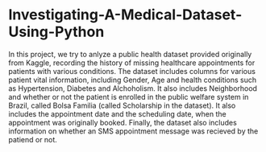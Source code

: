 # Investigating-A-Medical-Dataset-Using-Python
In this project, we try to anlyze a public health dataset provided originally from Kaggle, recording the history of missing healthcare appointments for patients with various conditions. The dataset includes columns for various patient vital information, including Gender, Age and health conditions such as Hypertension, Diabetes and Alchoholism. It also includes Neighborhood and whether or not the patient is enrolled in the public welfare system in Brazil, called Bolsa Familia (called Scholarship in the dataset). It also includes the appointment date and the scheduling date, when the appointment was originally booked. Finally, the dataset also includes information on whether an SMS appointment message was recieved by the patiend or not.
